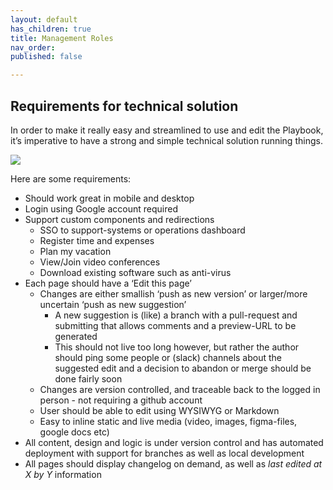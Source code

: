 ```yaml
---
layout: default
has_children: true
title: Management Roles
nav_order: 
published: false

---
```

## Requirements for technical solution

In order to make it really easy and streamlined to use and edit the Playbook, it’s imperative to have a strong and simple technical solution running things.

![](/assets/images/appar.png)

Here are some requirements:

* Should work great in mobile and desktop
* Login using Google account required
* Support custom components and redirections
  * SSO to support-systems or operations dashboard
  * Register time and expenses
  * Plan my vacation
  * View/Join video conferences
  * Download existing software such as anti-virus
* Each page should have a ‘Edit this page’
  * Changes are either smallish ‘push as new version’ or larger/more uncertain ‘push as new suggestion’
    * A new suggestion is (like) a branch with a pull-request and submitting that allows comments and a preview-URL to be generated
    * This should not live too long however, but rather the author should ping some people or (slack) channels about the suggested edit and a decision to abandon or merge should be done fairly soon
  * Changes are version controlled, and traceable back to the logged in person - not requiring a github account
  * User should be able to edit using WYSIWYG or Markdown
  * Easy to inline static and live media (video, images, figma-files, google docs etc)
* All content, design and logic is under version control and has automated deployment with support for branches as well as local development
* All pages should display changelog on demand, as well as _last edited at X by Y_ information